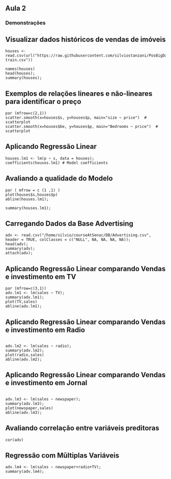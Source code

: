 ## Aula 2

### Demonstrações

## Visualizar dados históricos de vendas de imóveis
```
houses <- read.csv(url("https://raw.githubusercontent.com/silviostanzani/PosBigData/master/housing-train.csv"))

names(houses)
head(houses);
summary(houses);
```

## Exemplos de relações lineares e não-lineares para identificar o preço
```
par (mfrow=c(2,1))
scatter.smooth(x=houses$s, y=houses$p, main="size ~ price")  # scatterplot
scatter.smooth(x=houses$be, y=houses$p, main="Bedrooms ~ price")  # scatterplot
```

## Aplicando Regressão Linear

```
houses.lm1 <- lm(p ~ s, data = houses);
coefficients(houses.lm1) # Model coefficients
```

## Avaliando a qualidade do Modelo
```
par ( mfrow = c (1 ,1) )
plot(houses$s,houses$p)
abline(houses.lm1);

summary(houses.lm1);
```


## Carregando Dados da Base Advertising
```
adv <- read.csv("/home/silvio/courseAtSenac/DB/Advertising.csv", header = TRUE, colClasses = c("NULL", NA, NA, NA, NA)); 
head(adv);
summary(adv);
attach(adv);
```

## Aplicando Regressão Linear comparando Vendas e investimento em TV
```
par (mfrow=c(3,1))
adv.lm1 <- lm(sales ~ TV);
summary(adv.lm1);
plot(TV,sales)
abline(adv.lm1);

```

## Aplicando Regressão Linear comparando Vendas e investimento em Radio
```

adv.lm2 <- lm(sales ~ radio);
summary(adv.lm2);
plot(radio,sales)
abline(adv.lm2);

```

## Aplicando Regressão Linear comparando Vendas e investimento em Jornal
```

adv.lm3 <- lm(sales ~ newspaper);
summary(adv.lm3);
plot(newspaper,sales)
abline(adv.lm3);
```

## Avaliando correlação entre variáveis preditoras
```
cor(adv)
```

## Regressão com Mũltiplas Variáveis
```
adv.lm4 <- lm(sales ~ newspaper+radio+TV);
summary(adv.lm4);
```
